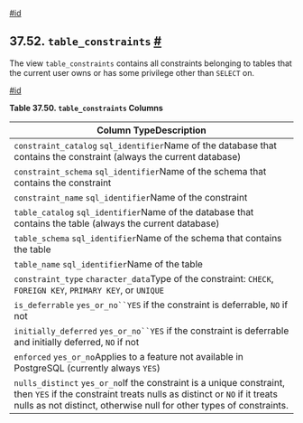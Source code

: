 [#id](#INFOSCHEMA-TABLE-CONSTRAINTS)

## 37.52. `table_constraints` [#](#INFOSCHEMA-TABLE-CONSTRAINTS)

The view `table_constraints` contains all constraints belonging to tables that the current user owns or has some privilege other than `SELECT` on.

[#id](#id-1.7.6.56.3)

**Table 37.50. `table_constraints` Columns**

| Column TypeDescription                                                                                                                                                                                                 |
| ---------------------------------------------------------------------------------------------------------------------------------------------------------------------------------------------------------------------- |
| `constraint_catalog` `sql_identifier`Name of the database that contains the constraint (always the current database)                                                                                                   |
| `constraint_schema` `sql_identifier`Name of the schema that contains the constraint                                                                                                                                    |
| `constraint_name` `sql_identifier`Name of the constraint                                                                                                                                                               |
| `table_catalog` `sql_identifier`Name of the database that contains the table (always the current database)                                                                                                             |
| `table_schema` `sql_identifier`Name of the schema that contains the table                                                                                                                                              |
| `table_name` `sql_identifier`Name of the table                                                                                                                                                                         |
| `constraint_type` `character_data`Type of the constraint: `CHECK`, `FOREIGN KEY`, `PRIMARY KEY`, or `UNIQUE`                                                                                                           |
| `is_deferrable` `yes_or_no``YES` if the constraint is deferrable, `NO` if not                                                                                                                                          |
| `initially_deferred` `yes_or_no``YES` if the constraint is deferrable and initially deferred, `NO` if not                                                                                                              |
| `enforced` `yes_or_no`Applies to a feature not available in PostgreSQL (currently always `YES`)                                                                                                                        |
| `nulls_distinct` `yes_or_no`If the constraint is a unique constraint, then `YES` if the constraint treats nulls as distinct or `NO` if it treats nulls as not distinct, otherwise null for other types of constraints. |
